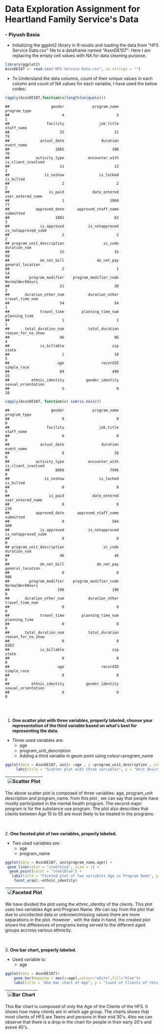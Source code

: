 Data Exploration Assignment for Heartland Family Service's Data
=
### - Piyush Basia 
  
* Initializing the ggplot2 library in R-studio and loading the data from "HFS Service Data.csv" file to a dataframe named "AssnDE107":  Here I am replacing the empty cell values with NA for data cleaning purpose.

``` r
library(ggplot2)
AssnDE107 <- read.csv("HFS Service Data.csv", na.strings = "")
```
  
* To Understand the data columns, count of their unique values in each column and count of NA values for each variable, I have used the below codes:
```r
rapply(AssnDE107,function(x)length(unique(x)))
```
    ##                   gender             program_name             program_type 
    ##                        4                        3                        1 
    ##                 facility                job_title               staff_name 
    ##                       25                       21                       79 
    ##              actual_date                 duration               event_name 
    ##                     1865                      100                       70 
    ##            activity_type           encounter_with       is_client_involved 
    ##                       11                       13                        2 
    ##                is_noshow                is_locked                is_billed 
    ##                        2                        2                        2 
    ##                  is_paid             date_entered        user_entered_name 
    ##                        1                     1869                       77 
    ##            approved_date      approved_staff_name                submitted 
    ##                     1801                       62                        3 
    ##              is_approved           is_notapproved      is_notapproved_subm 
    ##                        2                        2                        2 
    ## program_unit_description                  sc_code             duration_num 
    ##                       15                       15                       99 
    ##              do_not_bill               do_not_pay         general_location 
    ##                        2                        1                       14 
    ##         program_modifier    program_modifier_code          NormalWorkHours 
    ##                       21                       20                        2 
    ##       duration_other_num           duration_other          travel_time_num 
    ##                       54                       54                        1 
    ##              travel_time        planning_time_num            planning_time 
    ##                        1                        1                        1 
    ##       total_duration_num           total_duration       reason_for_no_show 
    ##                       96                       96                        4 
    ##              is_billable                      zip                    state 
    ##                        1                       10                        5 
    ##                      age                 recordID              simple_race 
    ##                       69                      490                       15 
    ##          ethnic_identity          gender_identity       sexual_orientation 
    ##                        5                        9                       10

``` r
sapply(AssnDE107, function(x) sum(is.na(x)))
```
    ##                   gender             program_name             program_type 
    ##                        0                        0                        0 
    ##                 facility                job_title               staff_name 
    ##                        0                        0                        0 
    ##              actual_date                 duration               event_name 
    ##                        0                       28                        0 
    ##            activity_type           encounter_with       is_client_involved 
    ##                     8069                     7996                        0 
    ##                is_noshow                is_locked                is_billed 
    ##                        0                        0                        0 
    ##                  is_paid             date_entered        user_entered_name 
    ##                        0                        0                      234 
    ##            approved_date      approved_staff_name                submitted 
    ##                        0                      584                      409 
    ##              is_approved           is_notapproved      is_notapproved_subm 
    ##                        0                        0                        0 
    ## program_unit_description                  sc_code             duration_num 
    ##                       46                       46                        0 
    ##              do_not_bill               do_not_pay         general_location 
    ##                        0                        0                      986 
    ##         program_modifier    program_modifier_code          NormalWorkHours 
    ##                      190                      190                        0 
    ##       duration_other_num           duration_other          travel_time_num 
    ##                        0                        0                        0 
    ##              travel_time        planning_time_num            planning_time 
    ##                        0                        0                        0 
    ##       total_duration_num           total_duration       reason_for_no_show 
    ##                        0                        0                     8263 
    ##              is_billable                      zip                    state 
    ##                        0                        0                        0 
    ##                      age                 recordID              simple_race 
    ##                        0                        0                        0 
    ##          ethnic_identity          gender_identity       sexual_orientation 
    ##                        0                        0                        0

<br> </br>
1. **One scatter plot with three variables, properly labeled; choose your representation of the third variable based on what’s best for representing the data.**  
* Three used variables are:
  * age  
  * program_unit_description  
  * Adding a third variable in geom point using colour=program_name 
```r
ggplot(data = AssnDE107, aes(x =age , y =program_unit_description , colour=program_name)) +geom_point(size = 3)+
     labs(title = "Scatter plot with three variables", y = "Unit Description of the Program", x = "Age")
```
| ![Scatter Plot](https://github.com/pbasia/Assignments_ISQA8600/blob/main/Data%20Exploration/1scatter3var.png)<!-- -->
| -
The above scatter plot is composed of three variables: age, program_unit description and program_name. from this plot , we can say that people have mostly participated in the mental health program. The second major program is for the substance use program. The plot also describes that clients between Age 15 to 55 are most likely  to be treated in the programs.

<br> </br>2. **One faceted plot of two variables, properly labeled.**  
* Two used variables are:
  * age  
  * program_name   
```r
ggplot(data = AssnDE107, aes(program_name,age)) +
 geom_line(color = "steelblue", size = 1) +
  geom_point(color = "steelblue") +
   labs(title = "Faceted plot of two variables Age vs Program Name", y = "Age", x = "Name of Program") +
    facet_wrap(.~ethnic_identity)
```
| ![Faceted Plot](https://github.com/pbasia/Assignments_ISQA8600/blob/main/Data%20Exploration/2FacetedPlot.png)<!-- -->
| -
We have divided the plot using the ethnic_identity of the clients. This plot uses two variables Age and Program Name. We can say from the plot that due to uncollected data or unknown/missing values there are more separations in the plot. However , with the data in hand, the created plot shows the differences of programs being served to the different aged groups accross various ethnicity.

<br> </br>3. **One bar chart, properly labeled.**  
* Used variable is:
  * age    
```r
ggplot(data = AssnDE107)+
    geom_bar(mapping = aes(x=age),colour="white",fill="blue")+
    labs(title = "One bar chart of Age", y = "Count of Clients of this Age", x = "Age of client")
```
| ![Bar Chart](https://github.com/pbasia/Assignments_ISQA8600/blob/main/Data%20Exploration/3BarChart.png)<!-- -->
| -
This Bar chart is composed of only the Age of the Clients of the HFS. It shows how many clients are in which age group. The charts shows that most clients of HFS are Teens and persons in their mid 30's. Also we can observe that there is a drop in the chart for people in their early 20's and avove 45's.

